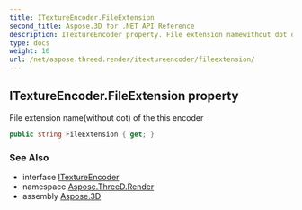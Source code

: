 ```yaml
---
title: ITextureEncoder.FileExtension
second_title: Aspose.3D for .NET API Reference
description: ITextureEncoder property. File extension namewithout dot of the this encoder
type: docs
weight: 10
url: /net/aspose.threed.render/itextureencoder/fileextension/
---
```

## ITextureEncoder.FileExtension property

File extension name(without dot) of the this encoder

```csharp
public string FileExtension { get; }
```

### See Also

* interface [ITextureEncoder](../)
* namespace [Aspose.ThreeD.Render](../../itextureencoder/)
* assembly [Aspose.3D](../../../)


